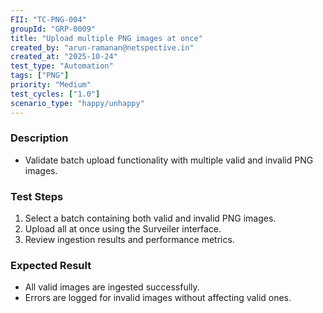 ```yaml
---
FII: "TC-PNG-004"
groupId: "GRP-0009"
title: "Upload multiple PNG images at once"
created_by: "arun-ramanan@netspective.in"
created_at: "2025-10-24"
test_type: "Automation"
tags: ["PNG"]
priority: "Medium"
test_cycles: ["1.0"]
scenario_type: "happy/unhappy"
---
```


### Description
- Validate batch upload functionality with multiple valid and invalid PNG images.

### Test Steps
1. Select a batch containing both valid and invalid PNG images.  
2. Upload all at once using the Surveiler interface.  
3. Review ingestion results and performance metrics.

### Expected Result
- All valid images are ingested successfully.  
- Errors are logged for invalid images without affecting valid ones.
